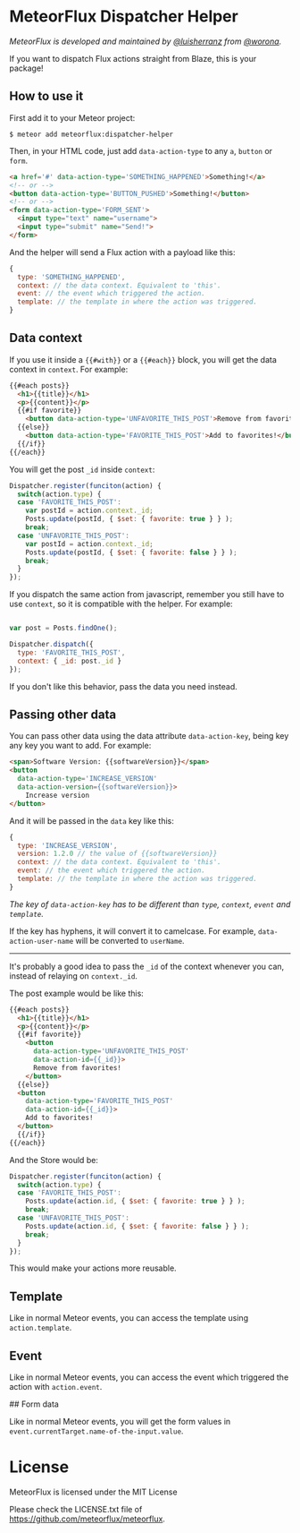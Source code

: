 # MeteorFlux Dispatcher Helper

*MeteorFlux is developed and maintained by [@luisherranz](https://github.com/LuisHerranz) from [@worona](https://github.com/worona).*

If you want to dispatch Flux actions straight from Blaze, this is your
package!

## How to use it

First add it to your Meteor project:

```
$ meteor add meteorflux:dispatcher-helper
```

Then, in your HTML code, just add `data-action-type` to any `a`, `button` or `form`.

```html
<a href='#' data-action-type='SOMETHING_HAPPENED'>Something!</a>
<!-- or -->
<button data-action-type='BUTTON_PUSHED'>Something!</button>
<!-- or -->
<form data-action-type='FORM_SENT'>
  <input type="text" name="username">
  <input type="submit" name="Send!">
</form>
```

And the helper will send a Flux action with a payload like this:

```javascript
{
  type: 'SOMETHING_HAPPENED',
  context: // the data context. Equivalent to 'this'.
  event: // the event which triggered the action.
  template: // the template in where the action was triggered.
}
```

## Data context

If you use it inside a `{{#with}}` or a `{{#each}}` block, you will get the data context in `context`. For example:

```html
{{#each posts}}
  <h1>{{title}}</h1>
  <p>{{content}}</p>
  {{#if favorite}}
    <button data-action-type='UNFAVORITE_THIS_POST'>Remove from favorites!</button>
  {{else}}
    <button data-action-type='FAVORITE_THIS_POST'>Add to favorites!</button>
  {{/if}}
{{/each}}
```

You will get the post `_id` inside `context`:

```javascript
Dispatcher.register(funciton(action) {
  switch(action.type) {
  case 'FAVORITE_THIS_POST':
    var postId = action.context._id;
    Posts.update(postId, { $set: { favorite: true } } );
    break;
  case 'UNFAVORITE_THIS_POST':
    var postId = action.context._id;
    Posts.update(postId, { $set: { favorite: false } } );
    break;
  }
});
```

If you dispatch the same action from javascript, remember you still have to use `context`, so it is compatible with the helper. For example:

```javascript

var post = Posts.findOne();

Dispatcher.dispatch({
  type: 'FAVORITE_THIS_POST',
  context: { _id: post._id }
});

```

If you don't like this behavior, pass the data you need instead.

## Passing other data

You can pass other data using the data attribute `data-action-key`, being key any key you want to add. For example:

```html
<span>Software Version: {{softwareVersion}}</span>
<button
  data-action-type='INCREASE_VERSION'
  data-action-version={{softwareVersion}}>
    Increase version
</button>
```

And it will be passed in the `data` key like this:

```javascript
{
  type: 'INCREASE_VERSION',
  version: 1.2.0 // the value of {{softwareVersion}}
  context: // the data context. Equivalent to 'this'.
  event: // the event which triggered the action.
  template: // the template in where the action was triggered.
}
```

*The key of `data-action-key` has to be different than `type`, `context`, `event` and `template`.*

If the key has hyphens, it will convert it to camelcase. For example, `data-action-user-name` will be converted to `userName`.

---

It's probably a good idea to pass the `_id` of the context whenever you can, instead of relaying on `context._id`.

The post example would be like this:

```html
{{#each posts}}
  <h1>{{title}}</h1>
  <p>{{content}}</p>
  {{#if favorite}}
    <button
      data-action-type='UNFAVORITE_THIS_POST'
      data-action-id={{_id}}>
      Remove from favorites!
    </button>
  {{else}}
  <button
    data-action-type='FAVORITE_THIS_POST'
    data-action-id={{_id}}>
    Add to favorites!
  </button>
  {{/if}}
{{/each}}
```

And the Store would be:

```javascript
Dispatcher.register(funciton(action) {
  switch(action.type) {
  case 'FAVORITE_THIS_POST':
    Posts.update(action.id, { $set: { favorite: true } } );
    break;
  case 'UNFAVORITE_THIS_POST':
    Posts.update(action.id, { $set: { favorite: false } } );
    break;
  }
});
```

This would make your actions more reusable.

## Template

Like in normal Meteor events, you can access the template using `action.template`.

## Event

Like in normal Meteor events, you can access the event which triggered the action with `action.event`.

## Form data

Like in normal Meteor events, you will get the form values in `event.currentTarget.name-of-the-input.value`.


# License

MeteorFlux is licensed under the MIT License

Please check the LICENSE.txt file of https://github.com/meteorflux/meteorflux.
